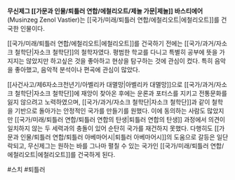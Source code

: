**무신제그 [[가문과 인물/퇴틀러 연합/에철리오트/제놀 가문|제놀]] 바스티에어**(Musinzeg Zenol Vastier)는 [[국가/미래/퇴틀러 연합/에철리오트|에철리오트]]를 건국한 인물이다.

[[국가/미래/퇴틀러 연합/에철리오트|에철리오트]]를 건국하기 전에는 [[국가/과거/자소크 철학단|자소크 철학단]]의 철학자였다. 평범한 학교를 다니고 특별히 공부에 뜻을 가지지는 않았지만 하고싶은 것을 좋아하고 현상을 탐구하는 것에 관심이 컸다. 특히 음악을 좋아했고, 음악적 분석이나 편곡에 관심이 많았다.

[[사건사고/제6자소크천년기/아벨리카 대멸망|아벨리카 대멸망]]으로 [[국가/과거/자소크 철학단|자소크 철학단]]에 재앙이 찾아온 후에는 운론과 포터스를 지키고 전통문화를 잃지 않으려고 노력하였으며, [[국가/과거/자소크 철학단|자소크 철학단]]과 같이 철학을 기반으로 돌아가는 안정적인 국가를 만들기를 원했다. 이에 동의하는 사람도 많았지만 [[국가/미래/퇴틀러 연합/퇴틀러 연합의 탄생|퇴틀러 연합의 탄생]] 과정에서 의견이 일치하지 않는 두 세력과의 충돌이 있어 순탄히 국가를 재건하지 못했다. 다행히도 [[가문과 인물/퇴틀러 연합/퇴틀러 아베마어시|퇴틀러 아베마어시]]의 도움으로 갈등은 일단락되고, 무신제그는 원하는 바를 그나마 펼칠 수 있는 국가인 [[국가/미래/퇴틀러 연합/에철리오트|에철리오트]]를 건국하게 된다.

#스치 #퇴틀러 